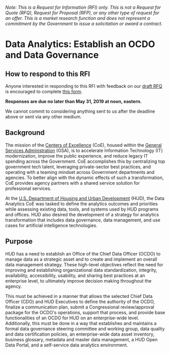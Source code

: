 *Note: This is a Request for Information (RFI) only. This is not a Request for Quote (RFQ), Request for Proposal (RFP), or any other type of request for an offer. This is a market research function and does not represent a commitment by the Government to issue a solicitation or award a contract.*

# Data Analytics: Establish an OCDO and Data Governance

## How to respond to this RFI

Anyone interested in responding to this RFI with feedback on our [draft RFQ](draft-RFQ.PDF) is encouraged to complete [this form](https://forms.gle/44PcHcjmhryopJFq5).

**Responses are due no later than May 31, 2019 at noon, eastern.**

We cannot commit to considering anything sent to us after the deadline above or sent via any other medium.

## Background

The mission of the [Centers of Excellence](https://coe.gsa.gov/) (CoE), housed within the [General Services Administration](https://gsa.gov) (GSA), is to accelerate Information Technology (IT) modernization, improve the public experience, and reduce legacy IT spending across the Government. CoE accomplishes this by centralizing top government tech talent, leveraging private-sector best practices, and operating with a teaming mindset across Government departments and agencies. To better align with the dynamic effects of such a transformation, CoE provides agency partners with a shared service solution for professional services.

At the [U.S. Department of Housing and Urban Development](https://www.hud.gov/) (HUD), the Data Analytics CoE was tasked to define the analytics outcomes and priorities while assessing existing data, tools, and systems used by HUD programs and offices. HUD also desired the development of a strategy for analytics transformation that includes data governance, data management, and use cases for artificial intelligence technologies.

## Purpose

HUD has a need to establish an Office of the Chief Data Officer (OCDO) to manage data as a strategic asset and to create and implement an overall data management strategy. These high-level objectives reflect the need for improving and establishing organizational data standardization, integrity, availability, accessibility, usability, and sharing best practices at an enterprise level, to ultimately improve decision making throughout the agency.

This must be achieved in a manner that allows the selected Chief Data Officer (CDO) and HUD Executives to define the authority of the OCDO, finalize a communication plan, submit a Congressional review/approval package for the OCDO's operations, support that process, and provide base functionalities of an OCDO for HUD on an enterprise-wide level. Additionally, this must be done in a way that establishes and maintains a formal data governance steering committee and working group, data quality and data certification policies, an enterprise-wide data asset inventory, business glossary, metadata and master data management, a HUD Open Data Portal, and a self-service data analytics environment.